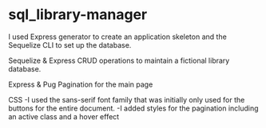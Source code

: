 # sql_library-manager
I used Express generator to create an application skeleton and the Sequelize CLI to set up the database.

Sequelize & Express
CRUD operations to maintain a fictional library database.

Express & Pug
Pagination for the main page

CSS
-I used the sans-serif font family that was initially only used for the buttons for the entire document.
-I added styles for the pagination including an active class and a hover effect